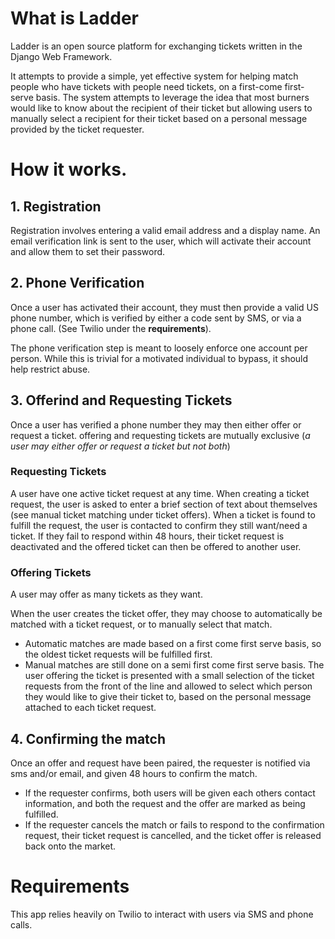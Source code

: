 # What is Ladder

Ladder is an open source platform for exchanging tickets written in the Django
Web Framework.

It attempts to provide a simple, yet effective system for helping match people
who have tickets with people need tickets, on a first-come first-serve
basis.  The system attempts to leverage the idea that most burners would like
to know about the recipient of their ticket but allowing users to manually
select a recipient for their ticket based on a personal message provided by the
ticket requester.

# How it works.

## 1. Registration

Registration involves entering a valid email address and a display name.  An
email verification link is sent to the user, which will activate their account
and allow them to set their password.

## 2. Phone Verification

Once a user has activated their account, they must then provide a valid US
phone number, which is verified by either a code sent by SMS, or via a phone
call.  (See Twilio under the **requirements**).

The phone verification step is meant to loosely enforce one account per person.
While this is trivial for a motivated individual to bypass, it should help
restrict abuse.

## 3. Offerind and Requesting Tickets

Once a user has verified a phone number they may then either offer or request a
ticket.  offering and requesting tickets are mutually exclusive (*a user may
either offer or request a ticket but not both*)

### Requesting Tickets

A user have one active ticket request at any time.  When creating a ticket
request, the user is asked to enter a brief section of text about themselves
(see manual ticket matching under ticket offers). When a ticket is found to
fulfill the request, the user is contacted to confirm they still want/need a
ticket.  If they fail to respond within 48 hours, their ticket request is
deactivated and the offered ticket can then be offered to another user.

### Offering Tickets

A user may offer as many tickets as they want.

When the user creates the ticket offer, they may choose to automatically be
matched with a ticket request, or to manually select that match.

- Automatic matches are made based on a first come first serve basis, so the
  oldest ticket requests will be fulfilled first.
- Manual matches are still done on a semi first come first serve basis.  The
  user offering the ticket is presented with a small selection of the ticket
  requests from the front of the line and allowed to select which person they
  would like to give their ticket to, based on the personal message attached to
  each ticket request.

## 4. Confirming the match

Once an offer and request have been paired, the requester is notified via sms
and/or email, and given 48 hours to confirm the match.

- If the requester confirms, both users will be given each others contact
  information, and both the request and the offer are marked as being
  fulfilled.
- If the requester cancels the match or fails to respond to the confirmation
  request, their ticket request is cancelled, and the ticket offer is released
  back onto the market.

# Requirements

This app relies heavily on Twilio to interact with users via SMS and phone
calls.
